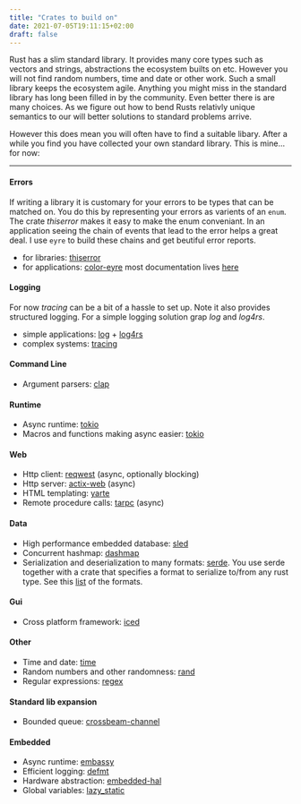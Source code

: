 ```yaml
---
title: "Crates to build on"
date: 2021-07-05T19:11:15+02:00
draft: false
---
```


Rust has a slim standard library. It provides many core types such as vectors and strings, abstractions the ecosystem builts on etc. However you will not find random numbers, time and date or other work. Such a small library keeps the ecosystem agile. Anything you might miss in the standard library has long been filled in by the community. Even better there is are many choices. As we figure out how to bend Rusts relativly unique semantics to our will better solutions to standard problems arrive. 

However this does mean you will often have to find a suitable libary. After a while you find you have collected your own standard library. This is mine... for now:

***

#### Errors
If writing a library it is customary for your errors to be types that can be matched on. You do this by representing your errors as varients of an `enum`. The crate _thiserror_ makes it easy to make the enum conveniant. In an application seeing the chain of events that lead to the error helps a great deal. I use `eyre` to build these chains and get beutiful error reports.

- for libraries: [thiserror](https://crates.io/crates/thiserror)
- for applications: [color-eyre](https://crates.io/crates/color-eyre) most documentation lives [here](https://docs.rs/eyre/latest/eyre)

#### Logging
For now _tracing_ can be a bit of a hassle to set up. Note it also provides structured logging. For a simple logging solution grap _log_ and _log4rs_.

- simple applications: [log](https://crates.io/crates/log) + [log4rs](https://crates.io/crates/log4rs)
- complex systems: [tracing](https://crates.io/crates/tracing)

#### Command Line
- Argument parsers: [clap](https://crates.io/crates/clap)

#### Runtime
- Async runtime: [tokio](https://crates.io/crates/tokio)
- Macros and functions making async easier: [tokio](https://crates.io/crates/futures)

#### Web
- Http client: [reqwest](https://crates.io/crates/reqwest) (async, optionally blocking)
- Http server: [actix-web](https://crates.io/crates/actix-web) (async)
- HTML templating: [yarte](https://crates.io/crates/yarte)
- Remote procedure calls: [tarpc](https://crates.io/crates/tarpc) (async)

#### Data
- High performance embedded database: [sled](https://crates.io/crates/sled)
- Concurrent hashmap: [dashmap](https://crates.io/crates/dashmap)
- Serialization and deserialization to many formats: [serde](https://crates.io/crates/serde).
	You use serde together with a crate that specifies a format to serialize to/from any rust type. See this [list](https://docs.serde.rs/serde) of the formats.

#### Gui
- Cross platform framework: [iced](https://crates.io/crates/iced)

#### Other
- Time and date: [time](https://crates.io/crates/time)
- Random numbers and other randomness: [rand](https://crates.io/crates/rand)
- Regular expressions: [regex](https://crates.io/crates/regex)

#### Standard lib expansion
- Bounded queue: [crossbeam-channel](https://crates.io/crates/crossbeam-channel)

#### Embedded
- Async runtime: [embassy](https://github.com/embassy-rs/embassy)
- Efficient logging: [defmt](https://crates.io/crates/defmt)
- Hardware abstraction: [embedded-hal](https://crates.io/crates/embedded-hal)
- Global variables: [lazy\_static](https://crates.io/crates/lazy_static)
